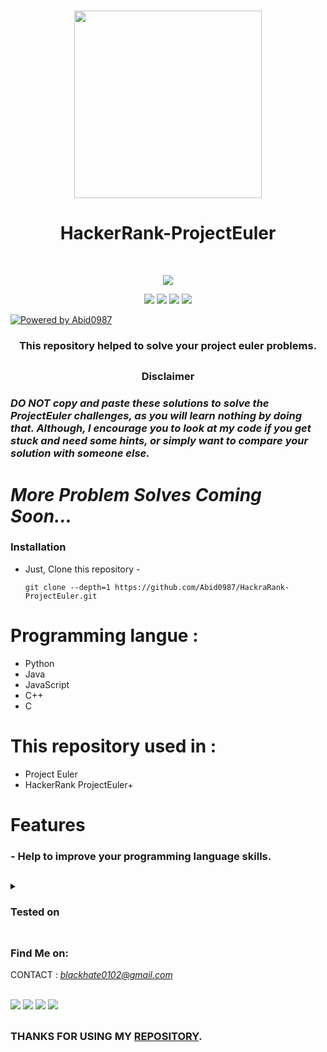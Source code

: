 <h1 align="center">
<img src="https://github.com/Abid0987/HackraRank-ProjectEuler/blob/main/hackerrank.png" width="300">
<h1 align="center">HackerRank-ProjectEuler</h1>
</h1><br>







<p align="center">
 
 <img src="https://img.shields.io/github/license/htr-tech/zphisher?style=for-the-badge">

</p>

<p align="center">
  
  
  <img src="https://img.shields.io/badge/Author-Abid0987-blue?style=flat-square">
  <img src="https://img.shields.io/badge/Open%20Source-Yes-darkgreen?style=flat-square">
  <img src="https://img.shields.io/badge/Maintained%3F-Yes-lightblue?style=flat-square">
  <img src="https://hits.seeyoufarm.com/api/count/incr/badge.svg?url=https%3A%2F%2Fgithub.com%2Fhtr-tech%2Fzphisher&title=Visitors&edge_flat=false"/>
  

  
[![Powered by Abid0987](https://img.shields.io/badge/powered%20by-Abid0987-orange.svg?style=flat&colorA=E1523D&colorB=007D8A)](https://github.com/Abid0987)
</p>

<h3 align="center">This repository helped to solve your project euler problems.</h3>

##

<h3><p align="center"><b>Disclaimer</b></p></h3>

### <i><b>DO NOT</b> copy and paste these solutions to solve the <b>ProjectEuler</b> challenges, as you will learn nothing by doing that. Although, I encourage you to look at my code if you get stuck and need some hints, or simply want to compare your solution with someone else.</i>



# ***More Problem Solves Coming Soon...***



### Installation

- Just, Clone this repository -
  ```
  git clone --depth=1 https://github.com/Abid0987/HackraRank-ProjectEuler.git
  ```

##

# Programming langue :

- Python
- Java
- JavaScript 
- C++
- C

##

# This repository used in : 

- Project Euler
- HackerRank ProjectEuler+

##

# Features

### - Help to improve your programming language skills.

##

</details>

<details>
  <summary><h3>Tested on</h3></summary>

- **HackerRank**

</details>

##

### Find Me on:

CONTACT : <i>blackhate0102@gmail.com</i>  <br> <br>

<p align="left">
  <a href="https://github.com/Abid0987" target="_blank"><img src="https://img.shields.io/badge/Github-blue?style=for-the-badge&logo=github"></a>
  <a href="https://www.hackerrank.com/mdabid224499" target="_blank"><img src="https://img.shields.io/badge/hackerrank-black?style=for-the-badge&logo=hackerrank"></a>
  <a href="https://leetcode.com/black_hate/" target="_blank"><img src="https://img.shields.io/badge/leetcode-black?style=for-the-badge&logo=leetcode"></a>
  <a href="https://www.linkedin.com/in/abid-hasan-99345b26a/" target="_blank"><img src="https://img.shields.io/badge/linkedin-blue?style=for-the-badge&logo=linkedin"></a>
</p>

##

### THANKS FOR USING MY [**REPOSITORY**](https://github.com/Abid0987?tab=repositories).
